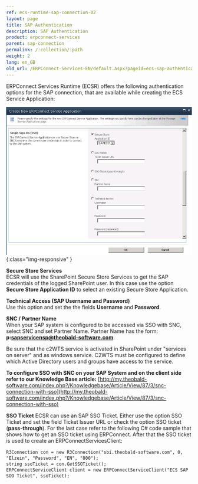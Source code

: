 ```yaml
---
ref: ecs-runtime-sap-connection-02
layout: page
title: SAP Authentication
description: SAP Authentication
product: erpconnect-services
parent: sap-connection
permalink: /:collection/:path
weight: 2
lang: en_GB
old_url: /ERPConnect-Services-EN/default.aspx?pageid=ecs-sap-authentication
---
```


ERPConnect Services Runtime (ECSR) offers the following authentication options for the SAP connection, that are available while creating the ECS Service Application: 

![ECS-SAP-Authentication](/img/content/ECS-SAP-Authentication.jpg){:class="img-responsive" }

**Secure Store Services**<br>
ECSR will use the SharePoint Secure Store Services  to get the SAP credentials of the logged SharePoint user.
In this case use the option **Secure Store Application ID** to select an existing Secure Store Application.

**Technical Access (SAP Username and Password)**<br>
Use this option and set the the fields **Username** and **Password**.

**SNC / Partner Name**<br>
When your SAP system is configured to be accessed via SSO with SNC, select SNC and set Partner Name.
Partner Name has the form: **p:sapservicensp@theobald-software.com**. 

Be sure that the c2WTS service is activated in SharePoint under "services on server" and as windows service.
C2WTS must be configured to define which Active Directory users and groups have access to the service. 

**To configure SSO with SNC on your SAP System and on the client side refer to our Knowledge Base article:**
[http://my.theobald-software.com/index.php?/Knowledgebase/Article/View/87/3/snc-connection-with-sso](http://my.theobald-software.com/index.php?/Knowledgebase/Article/View/87/3/snc-connection-with-sso)

**SSO Ticket**
ECSR can use an SAP SSO Ticket. Either use the option SSO Ticket and set the field Ticket Issuer URL or check the option SSO ticket (**pass-through**). For the last case refer to the following C# code sample that shows how to get an SSO ticket using ERPConnect. After that the SSO ticket is used to create an ERPConnectServicesClient:

```
R3Connection con = new R3Connection("sbi.theobald-software.com", 0, "Elzein", "Password", "EN", "800");
string ssoTicket = con.GetSSOTicket();
ERPConnectServiceClient client = new ERPConnectServiceClient("ECS SAP SOO Ticket", ssoTicket);
```